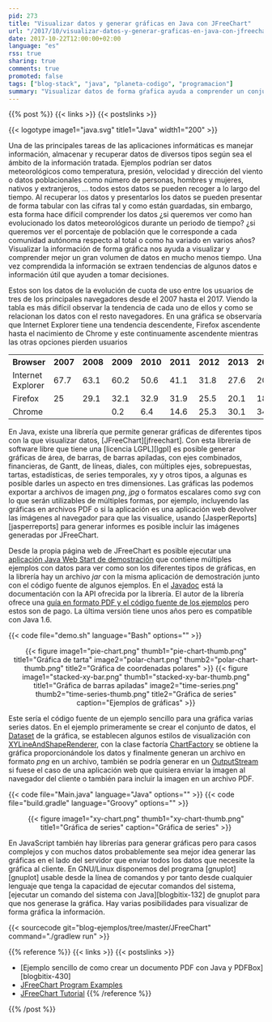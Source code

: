 ```yaml
---
pid: 273
title: "Visualizar datos y generar gráficas en Java con JFreeChart"
url: "/2017/10/visualizar-datos-y-generar-graficas-en-java-con-jfreechart/"
date: 2017-10-22T12:00:00+02:00
language: "es"
rss: true
sharing: true
comments: true
promoted: false
tags: ["blog-stack", "java", "planeta-codigo", "programacion"]
summary: "Visualizar datos de forma gŕafica ayuda a comprender un conjunto de datos grande mucho mejor que leyendo los valores en una tabla con varias columnas. En Java con la librería JFreeChart podemos generar gráficas de diferentes tipos que podremos incluir en los archivos _pdf_ que generemos en un aplicación o podremos mostrar en forma de imagen en el navegador si se trata de una aplicación web."
---
```


{{% post %}}
{{< links >}}
{{< postslinks >}}

{{< logotype image1="java.svg" title1="Java" width1="200" >}}

Una de las principales tareas de las aplicaciones informáticas es manejar información, almacenar y recuperar datos de diversos tipos según sea el ámbito de la información tratada. Ejemplos podrían ser datos meteorológicos como temperatura, presión, velocidad y dirección del viento o datos poblacionales como número de personas, hombres y mujeres, nativos y extranjeros, ... todos estos datos se pueden recoger a lo largo del tiempo. Al recuperar los datos y presentarlos los datos se pueden presentar de forma tabular con las cifras tal y como están guardadas, sin embargo, esta forma hace difícil comprender los datos ¿si queremos ver como han evolucionado los datos meteorológicos durante un periodo de tiempo? ¿si queremos ver el porcentaje de población que le corresponde a cada comunidad autónoma respecto al total o como ha variado en varios años? Visualizar la información de forma gráfica nos ayuda a visualizar y comprender mejor un gran volumen de datos en mucho menos tiempo. Una vez comprendida la información se extraen tendencias de algunos datos e información útil que ayuden a tomar decisiones.

Estos son los datos de la evolución de cuota de uso entre los usuarios de tres de los principales navegadores desde el 2007 hasta el 2017. Viendo la tabla es más difícil observar la tendencia de cada uno de ellos y como se relacionan los datos con el resto navegadores. En una gráfica se observaría que Internet Explorer tiene una tendencia descendente, Firefox ascendente hasta el nacimiento de Chrome y este continuamente ascendente mientras las otras opciones pierden usuarios

<table cellpadding="3" cellspacing="3">
    <tr>
        <th>Browser</th>
        <th>2007</th>
        <th>2008</th>
        <th>2009</th>
        <th>2010</th>
        <th>2011</th>
        <th>2012</th>
        <th>2013</th>
        <th>2014</th>
        <th>2015</th>
        <th>2016</th>
        <th>2017</th>
    </tr>
    <tr>
        <td>Internet Explorer</td>
        <td>67.7</td>
        <td>63.1</td>
        <td>60.2</td>
        <td>50.6</td>
        <td>41.1</td>
        <td>31.8</td>
        <td>27.6</td>
        <td>20.4</td>
        <td>17.3</td>
        <td>12.3</td>
        <td>8.1</td>
    </tr>
    <tr>
        <td>Firefox</td>
        <td>25</td>
        <td>29.1</td>
        <td>32.1</td>
        <td>32.9</td>
        <td>31.9</td>
        <td>25.5</td>
        <td>20.1</td>
        <td>18.4</td>
        <td>15.3</td>
        <td>11.4</td>
        <td>9.5</td>
    </tr>
    <tr>
        <td>Chrome</td>
        <td></td>
        <td></td>
        <td>0.2</td>
        <td>6.4</td>
        <td>14.6</td>
        <td>25.3</td>
        <td>30.1</td>
        <td>34.3</td>
        <td>43.2</td>
        <td>47.3</td>
        <td>58.4</td>
    </tr>
</table>

En Java, existe una librería que permite generar gráficas de diferentes tipos con la que visualizar datos, [JFreeChart][jfreechart]. Con esta librería de software libre que tiene una [licencia LGPL][lgpl] es posible generar gráficas de área, de barras, de barras apiladas, con ejes combinados, financieras, de Gantt, de líneas, diales, con múltiples ejes, sobrepuestas, tartas, estadísticas, de series temporales, xy y otros tipos, a algunas es posible darles un aspecto en tres dimensiones. Las gráficas las podemos exportar a archivos de imagen _png_, _jpg_ o formatos escalares como _svg_ con lo que serán utilizables de múltiples formas, por ejemplo, incluyendo las gráficas en archivos PDF o si la aplicación es una aplicación web devolver las imágenes al navegador para que las visualice, usando [JasperReports][jasperreports] para generar informes es posible incluir las imágenes generadas por JFreeChart.

Desde la propia página web de JFreeChart es posible ejecutar una [aplicación Java Web Start de demostración](http://www.jfree.org/jfreechart/jfreechart-1.0.16-demo.jnlp) que contiene múltiples ejemplos con datos para ver como son los diferentes tipos de gráficas, en la librería hay un archivo _jar_ con la misma aplicación de demostración junto con el código fuente de algunos ejemplos. En el [Javadoc](http://www.jfree.org/jfreechart/api/javadoc/overview-summary.html) está la documentación con la API ofrecida por la librería. El autor de la librería ofrece una [guía en formato PDF y el código fuente de los ejemplos](http://object-refinery.com/jfreechart/guide.html) pero estos son de pago. La última versión tiene unos años pero es compatible con Java 1.6.

{{< code file="demo.sh" language="Bash" options="" >}}

<div class="media" style="text-align: center;">
    {{< figure
        image1="pie-chart.png" thumb1="pie-chart-thumb.png" title1="Gráfica de tarta"
        image2="polar-chart.png" thumb2="polar-chart-thumb.png" title2="Gráfica de coordenadas polares" >}}
    {{< figure
        image1="stacked-xy-bar.png" thumb1="stacked-xy-bar-thumb.png" title1="Gráfica de barras apiladas"
        image2="time-series.png" thumb2="time-series-thumb.png" title2="Gráfica de series"
        caption="Ejemplos de gráficas" >}}
</div>

Este sería el código fuente de un ejemplo sencillo para una gráfica varias series datos. En el ejemplo primeramente se crear el conjunto de datos, el [Dataset](http://www.jfree.org/jfreechart/api/javadoc/org/jfree/data/general/Dataset.html) de la gráfica, se establecen algunos estilos de visualización con [XYLineAndShapeRenderer](http://www.jfree.org/jfreechart/api/javadoc/org/jfree/chart/renderer/xy/XYLineAndShapeRenderer.html), con la clase factoría [ChartFactory](http://www.jfree.org/jfreechart/api/javadoc/org/jfree/chart/ChartFactory.html) se obtiene la gráfica proporcionándole los datos y finalmente generan un archivo en formato _png_ en un archivo, también se podría generar en un [OutputStream](https://docs.oracle.com/javase/9/docs/api/java/io/OutputStream.html) si fuese el caso de una aplicación web que quisiera enviar la imagen al navegador del cliente o también para incluir la imagen en un archivo PDF.

{{< code file="Main.java" language="Java" options="" >}}
{{< code file="build.gradle" language="Groovy" options="" >}}

<div class="media" style="text-align: center;">
    {{< figure
        image1="xy-chart.png" thumb1="xy-chart-thumb.png" title1="Gráfica de series"
        caption="Gráfica de series" >}}
</div>

En JavaScript también hay librerías para generar gráficas pero para casos complejos y con muchos datos probablemente sea mejor idea generar las gráficas en el lado del servidor que enviar todos los datos que necesite la gráfica al cliente. En GNU/Linux disponemos del programa [gnuplot][gnuplot] usable desde la línea de comandos y por tanto desde cualquier lenguaje que tenga la capacidad de ejecutar comandos del sistema, [ejecutar un comando del sistema con Java][blogbitix-132] de gnuplot para que nos generase la gráfica. Hay varias posibilidades para visualizar de forma gráfica la información.

{{< sourcecode git="blog-ejemplos/tree/master/JFreeChart" command="./gradlew run" >}}

{{% reference %}}
{{< links >}}
{{< postslinks >}}
* [Ejemplo sencillo de como crear un documento PDF con Java y PDFBox][blogbitix-430]
* [JFreeChart Program Examples](https://www.javascan.com/chapter/jfreechart)
* [JFreeChart Tutorial](https://www.tutorialspoint.com/jfreechart/index.htm)
{{% /reference %}}

{{% /post %}}
